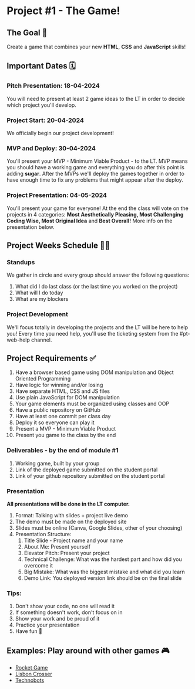 # Project #1 - The Game!

## The Goal 🎯

Create a game that combines your new **HTML**, **CSS** and **JavaScript** skills!

## Important Dates 🗓️

### Pitch Presentation: 18-04-2024

You will need to present at least 2 game ideas to the LT in order to decide which project you'll develop.

### Project Start: 20-04-2024

We officially begin our project development!

### MVP and Deploy: 30-04-2024

You'll present your MVP - Minimum Viable Product - to the LT. MVP means you should have a working game and everything you do after this point is adding **sugar**. After the MVPs we'll deploy the games together in order to have enough time to fix any problems that might appear after the deploy.

### Project Presentation: 04-05-2024

You'll present your game for everyone! At the end the class will vote on the projects in 4 categories: **Most Aesthetically Pleasing, Most Challenging Coding Wise, Most Original Idea** and **Best Overall!** More info on the presentation below.

## Project Weeks Schedule 👩‍💻

### Standups

We gather in circle and every group should answer the following questions:

1. What did I do last class (or the last time you worked on the project)
2. What will I do today
3. What are my blockers

### Project Development

We'll focus totally in developing the projects and the LT will be here to help you! Every time you need help, you'll use the ticketing system from the #pt-web-help channel.

## Project Requirements ✅

1. Have a browser based game using DOM manipulation and Object Oriented Programming
1. Have logic for winning and/or losing
1. Have separate HTML, CSS and JS files
1. Use plain JavaScript for DOM manipulation
1. Your game elements must be organized using classes and OOP
1. Have a public repository on GitHub
1. Have at least one commit per class day
1. Deploy it so everyone can play it
1. Present a MVP - Minimum Viable Product
1. Present you game to the class by the end

### Deliverables - by the end of module #1

1. Working game, built by your group
2. Link of the deployed game submitted on the student portal
3. Link of your github repository submitted on the student portal

### Presentation

**All presentations will be done in the LT computer.**

1. Format: Talking with slides + project live demo
2. The demo must be made on the deployed site
3. Slides must be online (Canva, Google Slides, other of your choosing)
4. Presentation Structure:
   1. Title Slide - Project name and your name
   2. About Me: Present yourself
   3. Elevator Pitch: Present your project
   4. Technical Challenge: What was the hardest part and how did you overcome it
   5. Big Mistake: What was the biggest mistake and what did you learn
   6. Demo Link: You deployed version link should be on the final slide

### Tips:

1. Don't show your code, no one will read it
2. If something doesn't work, don't focus on in
3. Show your work and be proud of it
4. Practice your presentation
5. Have fun 🚀

## Examples: Play around with other games 🎮

- [Rocket Game](https://filipaflora.github.io/rocket-game/)
- [Lisbon Crosser](https://gosamat.github.io/lisbon-crosser-js-game/)
- [Technobots](https://brcunha3000.github.io/technobots-thegame-js-game/)
